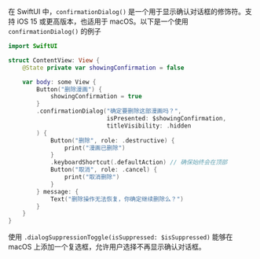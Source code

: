 
在 SwiftUI 中，`confirmationDialog()` 是一个用于显示确认对话框的修饰符。支持 iOS 15 或更高版本，也适用于 macOS。以下是一个使用 `confirmationDialog()` 的例子

```swift
import SwiftUI

struct ContentView: View {
    @State private var showingConfirmation = false

    var body: some View {
        Button("删除漫画") {
            showingConfirmation = true
        }
        .confirmationDialog("确定要删除这部漫画吗？", 
                            isPresented: $showingConfirmation,
                            titleVisibility: .hidden
        ) {
            Button("删除", role: .destructive) {
                print("漫画已删除")
            }
            .keyboardShortcut(.defaultAction) // 确保始终会在顶部
            Button("取消", role: .cancel) {
                print("取消删除")
            }
        } message: {
            Text("删除操作无法恢复，你确定继续删除么？")
        }
    }
}
```

使用 `.dialogSuppressionToggle(isSuppressed: $isSuppressed)` 能够在 macOS 上添加一个复选框，允许用户选择不再显示确认对话框。


